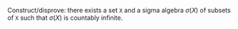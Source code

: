 Construct/disprove: there exists a set `X` and a sigma algebra $\sigma ( X )$ of subsets of `X` such that $\sigma ( X )$ is countably infinite.
<!---
 Backticks are because latex in markdown on github shits the bed otherwise.
-->
